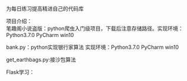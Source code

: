 为每日练习提高精进自己的代码库

项目介绍：  
笔趣阁小说盗版：python爬虫入门级项目，下载后注意存储路径。实现环境：Python3.7.0 PyCharm win10   
  
bank.py：python实现银行家算法  实现环境：Python3.7.0 PyCharm win10  

get_earthbags.py:接沙包算法  

Flask学习：

